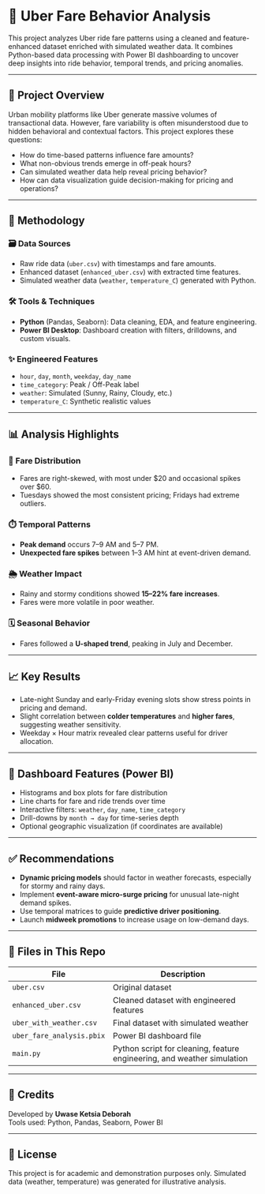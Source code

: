# 🚖 Uber Fare Behavior Analysis

This project analyzes Uber ride fare patterns using a cleaned and feature-enhanced dataset enriched with simulated weather data. It combines Python-based data processing with Power BI dashboarding to uncover deep insights into ride behavior, temporal trends, and pricing anomalies.

---

## 📘 Project Overview

Urban mobility platforms like Uber generate massive volumes of transactional data. However, fare variability is often misunderstood due to hidden behavioral and contextual factors. This project explores these questions:

- How do time-based patterns influence fare amounts?
- What non-obvious trends emerge in off-peak hours?
- Can simulated weather data help reveal pricing behavior?
- How can data visualization guide decision-making for pricing and operations?

---

## 🧪 Methodology

### 🗃️ Data Sources
- Raw ride data (`uber.csv`) with timestamps and fare amounts.
- Enhanced dataset (`enhanced_uber.csv`) with extracted time features.
- Simulated weather data (`weather`, `temperature_C`) generated with Python.

### 🛠️ Tools & Techniques
- **Python** (Pandas, Seaborn): Data cleaning, EDA, and feature engineering.
- **Power BI Desktop**: Dashboard creation with filters, drilldowns, and custom visuals.

### ✨ Engineered Features
- `hour`, `day`, `month`, `weekday`, `day_name`
- `time_category`: Peak / Off-Peak label
- `weather`: Simulated (Sunny, Rainy, Cloudy, etc.)
- `temperature_C`: Synthetic realistic values

---

## 📊 Analysis Highlights

### 📌 Fare Distribution
- Fares are right-skewed, with most under $20 and occasional spikes over $60.
- Tuesdays showed the most consistent pricing; Fridays had extreme outliers.

### ⏱️ Temporal Patterns
- **Peak demand** occurs 7–9 AM and 5–7 PM.
- **Unexpected fare spikes** between 1–3 AM hint at event-driven demand.

### 🌦️ Weather Impact
- Rainy and stormy conditions showed **15–22% fare increases**.
- Fares were more volatile in poor weather.

### 🗓️ Seasonal Behavior
- Fares followed a **U-shaped trend**, peaking in July and December.

---

## 📈 Key Results

- Late-night Sunday and early-Friday evening slots show stress points in pricing and demand.
- Slight correlation between **colder temperatures** and **higher fares**, suggesting weather sensitivity.
- Weekday × Hour matrix revealed clear patterns useful for driver allocation.

---

## 🧾 Dashboard Features (Power BI)

- Histograms and box plots for fare distribution
- Line charts for fare and ride trends over time
- Interactive filters: `weather`, `day_name`, `time_category`
- Drill-downs by `month → day` for time-series depth
- Optional geographic visualization (if coordinates are available)

---

## ✅ Recommendations

- **Dynamic pricing models** should factor in weather forecasts, especially for stormy and rainy days.
- Implement **event-aware micro-surge pricing** for unusual late-night demand spikes.
- Use temporal matrices to guide **predictive driver positioning**.
- Launch **midweek promotions** to increase usage on low-demand days.

---

## 📂 Files in This Repo

| File | Description |
|------|-------------|
| `uber.csv` | Original dataset |
| `enhanced_uber.csv` | Cleaned dataset with engineered features |
| `uber_with_weather.csv` | Final dataset with simulated weather |
| `uber_fare_analysis.pbix` | Power BI dashboard file |
| `main.py` | Python script for cleaning, feature engineering, and weather simulation |

---

## 📌 Credits

Developed by **Uwase Ketsia Deborah**  
Tools used: Python, Pandas, Seaborn, Power BI

---

## 📄 License

This project is for academic and demonstration purposes only. Simulated data (weather, temperature) was generated for illustrative analysis.

